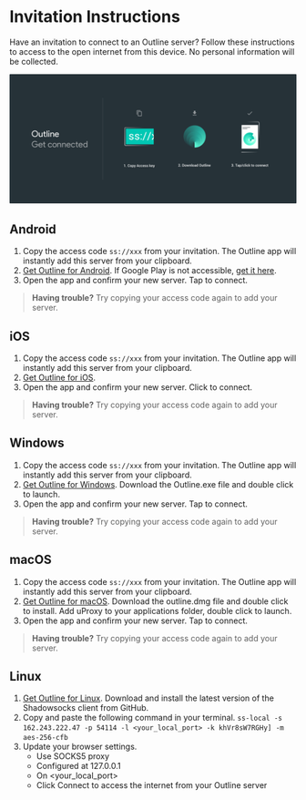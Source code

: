 # Invitation Instructions 

Have an invitation to connect to an Outline server? Follow these instructions to access to the open internet from this device. No personal information will be collected.

![alt text](instructions-dark-3.png "Description goes here")


## Android

1. Copy the access code `ss://xxx` from your invitation. The Outline app will instantly add this server from your clipboard.
2. [Get Outline for Android](https://www.google.com). If Google Play is not accessible, [get it here](https://www.google.com).
3. Open the app and confirm your new server. Tap to connect.
> **Having trouble?** Try copying your access code again to add your server. 



## iOS

1. Copy the access code `ss://xxx` from your invitation. The Outline app will instantly add this server from your clipboard.
2.  [Get Outline for iOS](https://www.google.com).
3. Open the app and confirm your new server. Click to connect.
> **Having trouble?** Try copying your access code again to add your server. 

## Windows

1. Copy the access code `ss://xxx` from your invitation. The Outline app will instantly add this server from your clipboard.
2.  [Get Outline for Windows](https://www.google.com). Download the Outline.exe file and double click to launch.
3. Open the app and confirm your new server. Tap to connect.
> **Having trouble?** Try copying your access code again to add your server. 

## macOS

1. Copy the access code `ss://xxx` from your invitation. The Outline app will instantly add this server from your clipboard.
2.  [Get Outline for macOS](https://www.google.com). Download the outline.dmg file and double click to install. Add uProxy to your applications folder, double click to launch.
3. Open the app and confirm your new server. Tap to connect.
> **Having trouble?** Try copying your access code again to add your server. 

## Linux

1.  [Get Outline for Linux](https://www.google.com). Download and install the latest version of the Shadowsocks client from GitHub.
2. Copy and paste the following command in your terminal.
`ss-local -s 162.243.222.47 -p 54114 -l <your_local_port> -k khVr8sW7RGHy] -m aes-256-cfb`
3. Update your browser settings. 
	* Use SOCKS5 proxy 
	* Configured at 127.0.0.1
	* On <your_local_port>
	* Click Connect to access the internet from your Outline server
